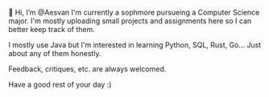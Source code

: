 👋 Hi, I’m @Aesvan
I'm currently a sophmore pursueing a Computer Science major. I'm mostly uploading small projects and assignments here so I can better keep track of them.

I mostly use Java but I'm interested in learning Python, SQL, Rust, Go... Just about any of them honestly.

Feedback, critiques, etc. are always welcomed.

Have a good rest of your day :)
